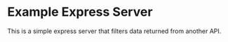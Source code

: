 # Example Express Server
This is a simple express server that filters data returned from another API.